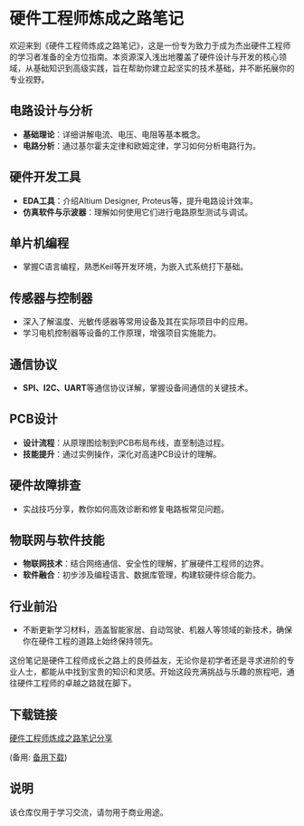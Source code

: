 # 硬件工程师炼成之路笔记

欢迎来到《硬件工程师炼成之路笔记》，这是一份专为致力于成为杰出硬件工程师的学习者准备的全方位指南。本资源深入浅出地覆盖了硬件设计与开发的核心领域，从基础知识到高级实践，旨在帮助你建立起坚实的技术基础，并不断拓展你的专业视野。

## 电路设计与分析
- **基础理论**：详细讲解电流、电压、电阻等基本概念。
- **电路分析**：通过基尔霍夫定律和欧姆定律，学习如何分析电路行为。

## 硬件开发工具
- **EDA工具**：介绍Altium Designer, Proteus等，提升电路设计效率。
- **仿真软件与示波器**：理解如何使用它们进行电路原型测试与调试。

## 单片机编程
- 掌握C语言编程，熟悉Keil等开发环境，为嵌入式系统打下基础。

## 传感器与控制器
- 深入了解温度、光敏传感器等常用设备及其在实际项目中的应用。
- 学习电机控制器等设备的工作原理，增强项目实施能力。

## 通信协议
- **SPI、I2C、UART**等通信协议详解，掌握设备间通信的关键技术。

## PCB设计
- **设计流程**：从原理图绘制到PCB布局布线，直至制造过程。
- **技能提升**：通过实例操作，深化对高速PCB设计的理解。

## 硬件故障排查
- 实战技巧分享，教你如何高效诊断和修复电路板常见问题。

## 物联网与软件技能
- **物联网技术**：结合网络通信、安全性的理解，扩展硬件工程师的边界。
- **软件融合**：初步涉及编程语言、数据库管理，构建软硬件综合能力。

## 行业前沿
- 不断更新学习材料，涵盖智能家居、自动驾驶、机器人等领域的新技术，确保你在硬件工程的道路上始终保持领先。

这份笔记是硬件工程师成长之路上的良师益友，无论你是初学者还是寻求进阶的专业人士，都能从中找到宝贵的知识和灵感。开始这段充满挑战与乐趣的旅程吧，通往硬件工程师的卓越之路就在脚下。

## 下载链接
[硬件工程师炼成之路笔记分享](https://pan.quark.cn/s/d4fed396f138) 

(备用: [备用下载](https://pan.baidu.com/s/1PX9T6_dKzRQdaaM5Hw4YmQ?pwd=1234))

## 说明

该仓库仅用于学习交流，请勿用于商业用途。
